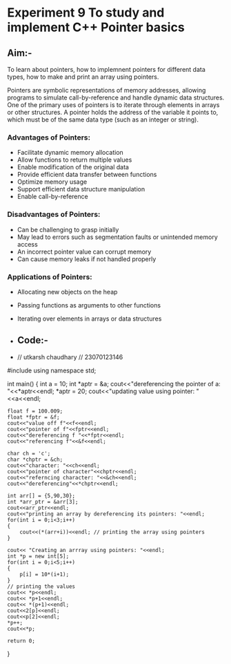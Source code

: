 # Experiment 9 To study and implement C++ Pointer basics
## Aim:-
To learn about pointers, how to implemnent pointers for different data types, how to make and print an array using pointers.






Pointers are symbolic representations of memory addresses, allowing programs to simulate call-by-reference and handle dynamic data structures. One of the primary uses of pointers is to iterate through elements in arrays or other structures. A pointer holds the address of the variable it points to, which must be of the same data type (such as an integer or string).

### Advantages of Pointers:
- Facilitate dynamic memory allocation
- Allow functions to return multiple values
- Enable modification of the original data
- Provide efficient data transfer between functions
- Optimize memory usage
- Support efficient data structure manipulation
- Enable call-by-reference

### Disadvantages of Pointers:
- Can be challenging to grasp initially
- May lead to errors such as segmentation faults or unintended memory access
- An incorrect pointer value can corrupt memory
- Can cause memory leaks if not handled properly

### Applications of Pointers:
- Allocating new objects on the heap
- Passing functions as arguments to other functions
- Iterating over elements in arrays or data structures

- ## Code:-
- // utkarsh chaudhary
// 23070123146

#include <iostream>
using namespace std;

int main()
{
    int a = 10;
    int *aptr = &a;
    cout<<"dereferencing the pointer of a: "<<*aptr<<endl;
    *aptr = 20;
    cout<<"updating value using pointer: "<<a<<endl;

    float f = 100.009;
    float *fptr = &f;
    cout<<"value off f"<<f<<endl;
    cout<<"pointer of f"<<fptr<<endl;
    cout<<"dereferencing f "<<*fptr<<endl;
    cout<<"referencing f"<<&f<<endl;

    char ch = 'c';
    char *chptr = &ch;
    cout<<"character: "<<ch<<endl;
    cout<<"pointer of character"<<chptr<<endl;
    cout<<"referncing character: "<<&ch<<endl;
    cout<<"dereferencing"<<*chptr<<endl;

    int arr[] = {5,90,30};
    int *arr_ptr = &arr[3];
    cout<<arr_ptr<<endl;
    cout<<"printing an array by dereferencing its pointers: "<<endl;
    for(int i = 0;i<3;i++)
    {
        cout<<(*(arr+i))<<endl; // printing the array using pointers 
    }

    cout<< "Creating an arrray using pointers: "<<endl;
    int *p = new int[5];
    for(int i = 0;i<5;i++)
    {
        p[i] = 10*(i+1);
    }
    // printing the values 
    cout<< *p<<endl;
    cout<< *p+1<<endl;
    cout<< *(p+1)<<endl;
    cout<<2[p]<<endl;
    cout<<p[2]<<endl;
    *p++;
    cout<<*p;

    return 0;
}
